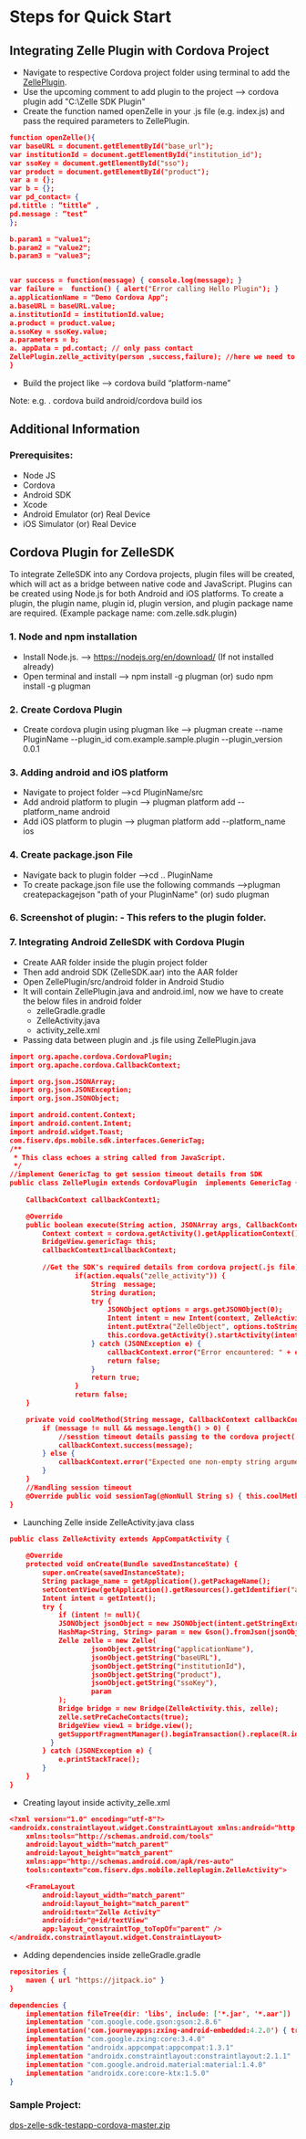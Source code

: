 # Steps for Quick Start

## Integrating Zelle Plugin with Cordova Project

- Navigate to respective Cordova project folder using terminal to add the [ZellePlugin](?path=docs/supporting-documents/CordovaPluginFiles).
- Use the upcoming comment to add plugin to the project —> cordova plugin add "C:\Zelle SDK Plugin"
- Create the function named openZelle in your .js file (e.g. index.js) and pass the required parameters to ZellePlugin.
```json
function openZelle(){
var baseURL = document.getElementById("base_url");
var institutionId = document.getElementById("institution_id");
var ssoKey = document.getElementById("sso");
var product = document.getElementById("product");
var a = {};
var b = {};
var pd_contact= {
pd.tittle : ”tittle” ,
pd.message : ”test”
};

b.param1 = "value1";
b.param2 = "value2";
b.param3 = "value3";


var success = function(message) { console.log(message); }
var failure =  function() { alert("Error calling Hello Plugin"); }
a.applicationName = "Demo Cordova App";
a.baseURL = baseURL.value;
a.institutionId = institutionId.value;
a.product = product.value;
a.ssoKey = ssoKey.value;
a.parameters = b;
a. appData = pd.contact; // only pass contact
ZellePlugin.zelle_activity(person ,success,failure); //here we need to pass the data to zelle plugin like this
}
```

- Build the project like —> cordova build “platform-name”

Note: e.g. . cordova build android/cordova build ios

## Additional Information

### Prerequisites:

- Node JS
- Cordova
- Android SDK
- Xcode
- Android Emulator (or) Real Device
- iOS Simulator (or) Real Device

## Cordova Plugin for ZelleSDK

To integrate ZelleSDK into any Cordova projects, plugin files will be created, which will act as a bridge between native code and JavaScript. Plugins can be created using Node.js for both Android and iOS platforms. To create a plugin, the plugin name, plugin id, plugin version, and plugin package name are required. (Example package name: com.zelle.sdk.plugin)

### 1. Node and npm installation

- Install Node.js. —> https://nodejs.org/en/download/ (If not installed already)
- Open terminal and install —> npm install -g plugman (or) sudo npm install -g plugman

### 2. Create Cordova Plugin

- Create cordova plugin using plugman like —> plugman create --name PluginName --plugin_id com.example.sample.plugin --plugin_version 0.0.1

### 3. Adding android and iOS platform

- Navigate to project folder —>cd PluginName/src
- Add android platform to plugin ——> plugman platform add --platform_name android
- Add iOS platform to plugin ——> plugman platform add --platform_name ios

### 4. Create package.json File

- Navigate back to plugin folder ——>cd .. PluginName
- To create package.json file use the following commands ——>plugman createpackagejson "path of your PluginName" (or) sudo plugman

### 6. Screenshot of plugin: - This refers to the plugin folder. 

### 7. Integrating Android ZelleSDK with Cordova Plugin

- Create AAR folder inside the plugin project folder
- Then add android SDK (ZelleSDK.aar) into the AAR folder
- Open ZellePlugin/src/android folder in Android Studio
- It will contain ZellePlugin.java and android.iml, now we have to create the below files in android folder
  - zelleGradle.gradle
  - ZelleActivity.java
  - activity_zelle.xml
- Passing data between plugin and .js file using ZellePlugin.java
```json
import org.apache.cordova.CordovaPlugin;
import org.apache.cordova.CallbackContext;

import org.json.JSONArray;
import org.json.JSONException;
import org.json.JSONObject;

import android.content.Context;
import android.content.Intent;
import android.widget.Toast;
com.fiserv.dps.mobile.sdk.interfaces.GenericTag;
/**
 * This class echoes a string called from JavaScript.
 */
//implement GenericTag to get session timeout details from SDK        
public class ZellePlugin extends CordovaPlugin  implements GenericTag {
	
	CallbackContext callbackContext1;

    @Override
    public boolean execute(String action, JSONArray args, CallbackContext callbackContext) throws JSONException {
        Context context = cordova.getActivity().getApplicationContext();
		BridgeView.genericTag= this;
		callbackContext1=callbackContext; 
        
        //Get the SDK's required details from cordova project(.js file)
                if(action.equals("zelle_activity")) {
                    String  message;
                    String duration;
                    try {
                        JSONObject options = args.getJSONObject(0);
                        Intent intent = new Intent(context, ZelleActivity.class);
                        intent.putExtra("ZelleObject", options.toString());
                        this.cordova.getActivity().startActivity(intent);//passing the data to ZelleActivity.java
                    } catch (JSONException e) {
                        callbackContext.error("Error encountered: " + e.getMessage());
                        return false;
                    }
                    return true;
                }
                return false;
    }

    private void coolMethod(String message, CallbackContext callbackContext) {
        if (message != null && message.length() > 0) {
            //sesstion timeout details passing to the cordova project(.js file)
            callbackContext.success(message);
        } else {
            callbackContext.error("Expected one non-empty string argument.");
        }
    }
    //Handling session timeout        
	@Override public void sessionTag(@NonNull String s) { this.coolMethod(s, callbackContext1); } }
}

```
        
- Launching Zelle inside ZelleActivity.java class
```json
public class ZelleActivity extends AppCompatActivity {
    
    @Override
    protected void onCreate(Bundle savedInstanceState) {
        super.onCreate(savedInstanceState);
        String package_name = getApplication().getPackageName();
        setContentView(getApplication().getResources().getIdentifier("activity_zelle", "layout", package_name));
        Intent intent = getIntent();
        try {
            if (intent != null){
            JSONObject jsonObject = new JSONObject(intent.getStringExtra("ZelleObject"));
            HashMap<String, String> param = new Gson().fromJson(jsonObject.getString("parameters"), HashMap.class);
            Zelle zelle = new Zelle(
                    jsonObject.getString("applicationName"),
                    jsonObject.getString("baseURL"),
                    jsonObject.getString("institutionId"),
                    jsonObject.getString("product"),
                    jsonObject.getString("ssoKey"),
                    param
            );
            Bridge bridge = new Bridge(ZelleActivity.this, zelle);
            zelle.setPreCacheContacts(true);
            BridgeView view1 = bridge.view();
            getSupportFragmentManager().beginTransaction().replace(R.id.frame_layout, view1).commit();
          }
        } catch (JSONException e) {
            e.printStackTrace();
        }
    }
}
```

- Creating layout inside activity_zelle.xml
```json
<?xml version="1.0" encoding="utf-8"?>
<androidx.constraintlayout.widget.ConstraintLayout xmlns:android="http://schemas.android.com/apk/res/android"
    xmlns:tools="http://schemas.android.com/tools"
    android:layout_width="match_parent"
    android:layout_height="match_parent"
    xmlns:app="http://schemas.android.com/apk/res-auto"
    tools:context="com.fiserv.dps.mobile.zelleplugin.ZelleActivity">

    <FrameLayout
        android:layout_width="match_parent"
        android:layout_height="match_parent"
        android:text="Zelle Activity"
        android:id="@+id/textView"
        app:layout_constraintTop_toTopOf="parent" />
</androidx.constraintlayout.widget.ConstraintLayout>
```

- Adding dependencies inside zelleGradle.gradle
```json
repositories {
    maven { url "https://jitpack.io" }
}

dependencies {
    implementation fileTree(dir: 'libs', include: ['*.jar', '*.aar'])
    implementation "com.google.code.gson:gson:2.8.6"
    implementation('com.journeyapps:zxing-android-embedded:4.2.0') { transitive = false }
    implementation "com.google.zxing:core:3.4.0"
    implementation "androidx.appcompat:appcompat:1.3.1"
    implementation "androidx.constraintlayout:constraintlayout:2.1.1"
    implementation "com.google.android.material:material:1.4.0"
    implementation "androidx.core:core-ktx:1.5.0"
}
```

### Sample Project:

[dps-zelle-sdk-testapp-cordova-master.zip](https://github.com/Fiserv/zelle-turnkey-solutions/files/11654405/dps-zelle-sdk-testapp-cordova-master.zip)
